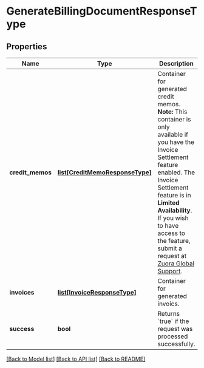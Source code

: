 # GenerateBillingDocumentResponseType

## Properties
Name | Type | Description | Notes
------------ | ------------- | ------------- | -------------
**credit_memos** | [**list[CreditMemoResponseType]**](CreditMemoResponseType.md) | Container for generated credit memos.  **Note:** This container is only available if you have the Invoice Settlement feature enabled. The Invoice Settlement feature is in **Limited Availability**. If you wish to have access to the feature, submit a request at [Zuora Global Support](http://support.zuora.com/).  | [optional] 
**invoices** | [**list[InvoiceResponseType]**](InvoiceResponseType.md) | Container for generated invoics.  | [optional] 
**success** | **bool** | Returns &#x60;true&#x60; if the request was processed successfully. | [optional] 

[[Back to Model list]](../README.md#documentation-for-models) [[Back to API list]](../README.md#documentation-for-api-endpoints) [[Back to README]](../README.md)


